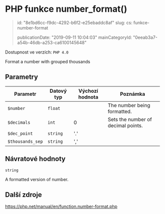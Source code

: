 PHP funkce number_format()
==========================

> id: "8e1bd6cc-f9dc-4292-b6f2-e25ebaddc8af"
> slug:
> 	cs: funkce-number-format
> 
> publicationDate: "2019-09-11 10:04:03"
> mainCategoryId: "0eeab3a7-a54b-46db-a253-ca6100145648"

Dostupnost ve verzích: `PHP 4.0`

Format a number with grouped thousands


Parametry
--------------

| Parametr | Datový typ | Výchozí hodnota | Poznámka |
|-----|-----|-----|-----|
| `$number` | `float` |  | The number being formatted. |
| `$decimals` | `int` | 0 | Sets the number of decimal points. |
| `$dec_point` | `string` | '.' |  |
| `$thousands_sep` | `string` | ',' |  |


Návratové hodnoty
----------------

`string`

A formatted version of number.

Další zdroje
------------

https://php.net/manual/en/function.number-format.php

